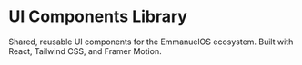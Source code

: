 # UI Components Library

Shared, reusable UI components for the EmmanuelOS ecosystem. Built with React, Tailwind CSS, and Framer Motion.
